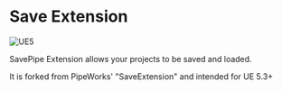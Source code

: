 # Save Extension
![UE5](https://img.shields.io/badge/UE5-5.3%2B-orange)

SavePipe Extension allows your projects to be saved and loaded.

It is forked from PipeWorks' "SaveExtension" and intended for UE 5.3+
